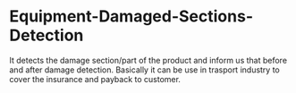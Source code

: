 # Equipment-Damaged-Sections-Detection
It detects the damage section/part of the product and inform us that before and after damage detection.
Basically it can be use in trasport industry to cover the insurance and payback to customer.
